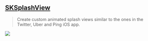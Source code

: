 [SKSplashView](https://github.com/sachinkesiraju/SKSplashView)
--
> Create custom animated splash views similar to the ones in the Twitter, Uber and Ping iOS app.

![](https://github.com/sachinkesiraju/SKSplashView/raw/master/SKSplashViewDemo/Example%20GIFs/twitter.gif)
